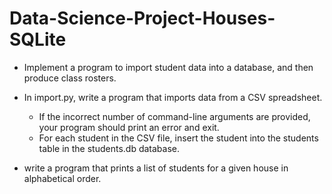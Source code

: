 # Data-Science-Project-Houses-SQLite

* Implement a program to import student data into a database, and then produce class rosters.
* In import.py, write a program that imports data from a CSV spreadsheet.
    * If the incorrect number of command-line arguments are provided, your program should print an       error and exit.
    * For each student in the CSV file, insert the student into the students table in the               students.db database.
    
* write a program that prints a list of students for a given house in alphabetical order.

